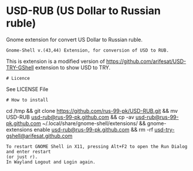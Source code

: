 # USD-RUB (US Dollar to Russian ruble)
Gnome extension for convert US Dollar to Russian ruble.
```
Gnome-Shell v.(43,44) Extension, for conversion of USD to RUB.
```
This is extension is a modified  version of https://github.com/arifesat/USD-TRY-GShell extension to show USD to TRY.
```
# Licence
```
See LICENSE File
```
# How to install
```
cd /tmp && git clone https://github.com/rus-99-pk/USD-RUB.git && mv USD-RUB usd-rub@rus-99-pk.github.com && cp -av usd-rub@rus-99-pk.github.com ~/.local/share/gnome-shell/extensions/ && gnome-extensions enable usd-rub@rus-99-pk.github.com && rm -rf usd-try-gshell@arifesat.github.com
```
To restart GNOME Shell in X11, pressing Alt+F2 to open the Run Dialog and enter restart 
(or just r). 
In Wayland Logout and Login again.
